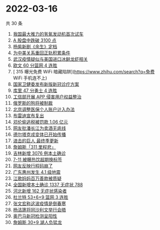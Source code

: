 # 2022-03-16

共 30 条

<!-- BEGIN ZHIHUSEARCH -->
<!-- 最后更新时间 Wed Mar 16 2022 13:09:19 GMT+0800 (China Standard Time) -->
1. [我国最大推力的氢氧发动机首次试车](https://www.zhihu.com/search?q=氢氧发动机)
1. [A 股盘中跌破 3100 点](https://www.zhihu.com/search?q=A股)
1. [杨紫新剧《余生》定档](https://www.zhihu.com/search?q=余生定档)
1. [为中美关系重回正轨积累条件](https://www.zhihu.com/search?q=中美关系)
1. [武汉疫情疑似与美国进口冰鲜龙虾相关](https://www.zhihu.com/search?q=武汉疫情)
1. [欧文 60 分篮网 4 连胜](https://www.zhihu.com/search?q=篮网)
1. [ 315 曝光免费 WiFi 暗藏陷阱](https://www.zhihu.com/search?q=免费 WiFi 手机连不上)
1. [国家卫健委发布新版新冠诊疗方案](https://www.zhihu.com/search?q=新版新冠诊疗方案)
1. [库里 47 分勇士 4 连胜](https://www.zhihu.com/search?q=勇士)
1. [工信部开展 APP 侵害用户权益整治](https://www.zhihu.com/search?q=侵害用户权益整治)
1. [俄罗斯的狗将被制裁](https://www.zhihu.com/search?q=俄罗斯的狗)
1. [北京调整医保个人账户计入办法](https://www.zhihu.com/search?q=北京医保)
1. [布雷迪宣布复出](https://www.zhihu.com/search?q=布雷迪)
1. [邓伦偷逃税被罚款 1.06 亿元](https://www.zhihu.com/search?q=邓伦偷逃税被查)
1. [网友批潘长江为卖酒无底线](https://www.zhihu.com/search?q=潘长江卖酒)
1. [德尔塔克戎变体已开始传播](https://www.zhihu.com/search?q=德尔塔克戎)
1. [进击的巨人 最终季更新](https://www.zhihu.com/search?q=进击的巨人)
1. [詹姆斯「311 里程悲」](https://www.zhihu.com/search?q=詹姆斯)
1. [吉林新增 3076 例本土确诊](https://www.zhihu.com/search?q=吉林疫情)
1. [7-11 被曝热饮超期换标签](https://www.zhihu.com/search?q=热饮超期换标签)
1. [网友反映行程码崩了](https://www.zhihu.com/search?q=行程码)
1. [广东惠州发生 4.1 级地震](https://www.zhihu.com/search?q=广东地震)
1. [江歌妈妈百万善款被质疑](https://www.zhihu.com/search?q=江歌妈妈)
1. [全国新增本土确诊 1337 无症状 788](https://www.zhihu.com/search?q=全国新增)
1. [河北新增 162 无症状感染者](https://www.zhihu.com/search?q=河北新增)
1. [杜兰特 53+6+9 篮网 3 连胜](https://www.zhihu.com/search?q=篮网)
1. [张文宏称这波疫情是倒春寒](https://www.zhihu.com/search?q=张文宏)
1. [杨洁篪将同沙利文举行会晤](https://www.zhihu.com/search?q=杨洁篪)
1. [奥巴马新冠检测呈阳性](https://www.zhihu.com/search?q=奥巴马)
1. [詹姆斯 30+9 湖人负猛龙](https://www.zhihu.com/search?q=湖人)
<!-- END ZHIHUSEARCH -->
